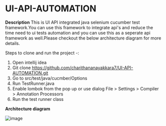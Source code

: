 # UI-API-AUTOMATION

**Description**
This is UI API integrated java selenium cucumber test framework.You can use this framework to integrate api's and reduce the time need to ui tests automation and you can use this as a seperate api framework as well.Please checkout the below architecture diagram for more details.

Steps to clone and run the project -:
1) Open intellij idea
2) Git clone https://github.com/charithananayakkara7/UI-API-AUTOMATION.git
3) Go to src/test/java/cucmber/Options
4) Run TestRunner.java
5) Enable lombok from the pop up or  use dialog File > Settings > Compiler > Annotation Processors
6) Run the test runner class

**Architecture diagram**

![image](https://user-images.githubusercontent.com/49636974/160889891-4c88845f-e702-42df-921a-b3d8f0e4894c.png)
